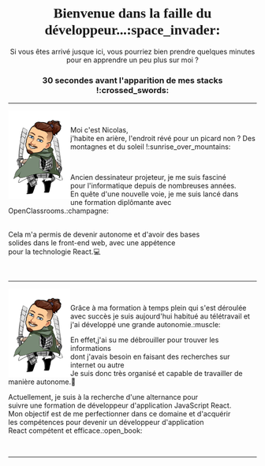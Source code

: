 
<h1 align="center">
 <span style="font-family: 'Delicious Handdrawn', cursive;"> Bienvenue dans la faille du développeur...:space_invader:</span>
</h1>

<p align="center"> 
 Si vous êtes arrivé jusque ici, vous pourriez bien prendre quelques minutes pour en apprendre un peu plus sur moi ?
</p>

<h3 align="center"> 
 30 secondes avant l'apparition de mes stacks !:crossed_swords: 
</h3>

----------------
<img align="left" src="https://github.com/Thiebaultnicolas/Thiebaultnicolas/blob/main/nico%202.png" width="25%">

&nbsp;

<p> Moi c'est Nicolas, <br>
j'habite en arière, l'endroit révé pour un picard non ? Des montagnes et du soleil !:sunrise_over_mountains:</p>
&nbsp;

<p>Ancien dessinateur projeteur, je me suis fasciné<br> 
pour l'informatique depuis de nombreuses années.<br>
En quête d'une nouvelle voie, je me suis lancé dans<br>
une formation diplômante avec OpenClassrooms.:champagne:<br>
&nbsp;

Cela m'a permis de devenir autonome et d'avoir des bases<br>
solides dans le front-end web, avec une appétence<br>
pour la technologie React.:computer:</p>

&nbsp;

----------------
<img align="left" src="https://github.com/Thiebaultnicolas/Thiebaultnicolas/blob/main/nico%202.png" width="25%">

&nbsp;

<p>Grâce à ma formation à temps plein qui s'est déroulée <br> 
avec succès je suis aujourd'hui habitué au télétravail et <br> 
j'ai développé une grande autonomie.:muscle:
&nbsp;

En effet,j'ai su me débrouiller pour trouver les informations <br>
dont j'avais besoin en faisant des recherches sur internet ou autre <br> 
Je suis donc très organisé et capable de travailler de manière autonome.:brain:</p>

<p>Actuellement, je suis à la recherche d'une alternance pour <br>
suivre une formation de développeur d'application JavaScript React.<br>
Mon objectif est de me perfectionner dans ce domaine et d'acquérir <br> 
les compétences pour devenir un développeur d'application<br>
React compétent et efficace.:open_book:</p>

&nbsp;

----------------





